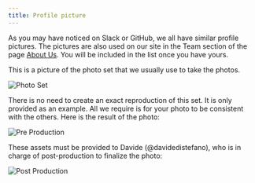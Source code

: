 ```yaml
---
title: Profile picture
---
```

As you may have noticed on Slack or GitHub, we all have similar profile pictures. The pictures are
also used on our site in the Team section of the page [About Us](https://nebulab.it/about-us/). 
You will be included in the list once you have yours.

This is a picture of the photo set that we usually use to take the photos.

![Photo Set](set.jpg)

There is no need to create an exact reproduction of this set. It is only provided as an example. All
we require is for your photo to be consistent with the others. Here is the result of the photo:

![Pre Production](pre-production.jpg)

These assets must be provided to Davide (@davidedistefano), who is in charge of post-production to finalize the photo:

![Post Production](post-production.jpg)
